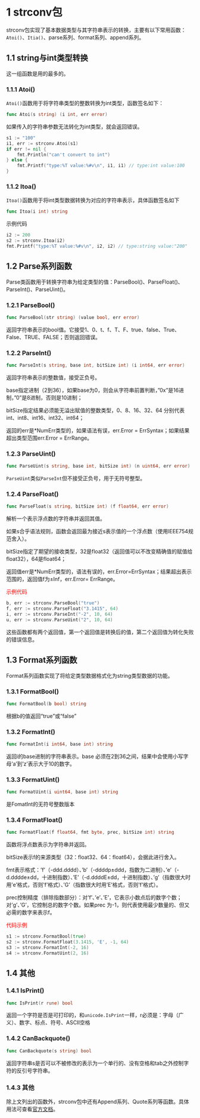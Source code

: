 # 1 strconv包

strconv包实现了基本数据类型与其字符串表示的转换，主要有以下常用函数： `Atoi()`、`Itia()`、parse系列、format系列、append系列。

## 1.1 string与int类型转换

这一组函数是用的最多的。

### 1.1.1 Atoi()

`Atoi()`函数用于将字符串类型的整数转换为int类型，函数签名如下：

```go
func Atoi(s string) (i int, err error)
```

如果传入的字符串参数无法转化为int类型，就会返回错误。

```go
s1 := "100"
i1, err := strconv.Atoi(s1)
if err != nil {
    fmt.Println("can't convert to int")
} else {
    fmt.Printf("type:%T value:%#v\n", i1, i1) // type:int value:100
}
```

### 1.1.2 Itoa()

`Itoa()`函数用于将int类型数据转换为对应的字符串表示，具体函数签名如下

```go
func Itoa(i int) string
```

示例代码

```go
i2 := 200
s2 := strconv.Itoa(i2)
fmt.Printf("type:%T value:%#v\n", i2, i2) // type:string value:"200"
```

## 1.2 Parse系列函数

Parse类函数用于转换字符串为给定类型的值：ParseBool()、ParseFloat()、ParseInt()、ParseUint()。

### 1.2.1 ParseBool()

```go
func ParseBool(str string) (value bool, err error)
```
返回字符串表示的bool值。它接受1、0、t、f、T、F、true、false、True、False、TRUE、FALSE；否则返回错误。

### 1.2.2 ParseInt()

```go
func ParseInt(s string, base int, bitSize int) (i int64, err error)
```
返回字符串表示的整数值，接受正负号。

base指定进制（2到36），如果base为0，则会从字符串前置判断，”0x”是16进制，”0”是8进制，否则是10进制；

bitSize指定结果必须能无溢出赋值的整数类型，0、8、16、32、64 分别代表 int、int8、int16、int32、int64；

返回的err是*NumErr类型的，如果语法有误，err.Error = ErrSyntax；如果结果超出类型范围err.Error = ErrRange。

### 1.2.3 ParseUint()

```go
func ParseUint(s string, base int, bitSize int) (n uint64, err error)
```
`ParseUint`类似`ParseInt`但不接受正负号，用于无符号整型。

### 1.2.4 ParseFloat()

```go
func ParseFloat(s string, bitSize int) (f float64, err error)
```
解析一个表示浮点数的字符串并返回其值。

如果s合乎语法规则，函数会返回最为接近s表示值的一个浮点数（使用IEEE754规范舍入）。

bitSize指定了期望的接收类型，32是float32（返回值可以不改变精确值的赋值给float32），64是float64；

返回值err是*NumErr类型的，语法有误的，err.Error=ErrSyntax；结果超出表示范围的，返回值f为±Inf，err.Error= ErrRange。

<font color="red">示例代码</font>

```go
b, err := strconv.ParseBool("true")
f, err := strconv.ParseFloat("3.1415", 64)
i, err := strconv.ParseInt("-2", 10, 64)
u, err := strconv.ParseUint("2", 10, 64)
```

这些函数都有两个返回值，第一个返回值是转换后的值，第二个返回值为转化失败的错误信息。

## 1.3 Format系列函数

Format系列函数实现了将给定类型数据格式化为string类型数据的功能。

### 1.3.1 FormatBool()

```go
func FormatBool(b bool) string
```
根据b的值返回“true”或“false”

### 1.3.2 FormatInt()

```go
func FormatInt(i int64, base int) string
```

返回i的base进制的字符串表示。base 必须在2到36之间，结果中会使用小写字母’a’到’z’表示大于10的数字。

### 1.3.3 FormatUint()

```go
func FormatUint(i uint64, base int) string
```

是FomatInt的无符号整数版本

### 1.3.4 FormatFloat()

```go
func FormatFloat(f float64, fmt byte, prec, bitSize int) string
```

函数将浮点数表示为字符串并返回。

bitSize表示f的来源类型（32：float32、64：float64），会据此进行舍入。

fmt表示格式：’f’（-ddd.dddd）、’b’（-ddddp±ddd，指数为二进制）、’e’（-d.dddde±dd，十进制指数）、’E’（-d.ddddE±dd，十进制指数）、’g’（指数很大时用’e’格式，否则’f’格式）、’G’（指数很大时用’E’格式，否则’f’格式）。

prec控制精度（排除指数部分）：对’f’、’e’、’E’，它表示小数点后的数字个数；对’g’、’G’，它控制总的数字个数。如果prec 为-1，则代表使用最少数量的、但又必需的数字来表示f。

<font color='red'>代码示例</font>

```go
s1 := strconv.FormatBool(true)
s2 := strconv.FormatFloat(3.1415, 'E', -1, 64)
s3 := strconv.FormatInt(-2, 16)
s4 := strconv.FormatUint(2, 16)
```

## 1.4 其他

### 1.4.1 IsPrint()

```go
func IsPrint(r rune) bool
```

返回一个字符是否是可打印的，和`unicode.IsPrint`一样，r必须是：字母（广义）、数字、标点、符号、ASCII空格

### 1.4.2 CanBackquote()

```go
func CanBackquote(s string) bool
```

返回字符串s是否可以不被修改的表示为一个单行的、没有空格和tab之外控制字符的反引号字符串。

### 1.4.3 其他

除上文列出的函数外，strconv包中还有Append系列、Quote系列等函数。具体用法可查看[官方文档](https://golang.org/pkg/strconv/)。
